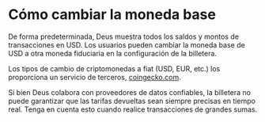 # Cómo cambiar la moneda base

De forma predeterminada, Deus muestra todos los saldos y montos de transacciones en USD. Los usuarios pueden cambiar la moneda base de USD a otra moneda fiduciaria en la configuración de la billetera.

Los tipos de cambio de criptomonedas a fiat (USD, EUR, etc.) los proporciona un servicio de terceros, [coingecko.com](https://coingecko.com).

Si bien Deus colabora con proveedores de datos confiables, la billetera no puede garantizar que las tarifas devueltas sean siempre precisas en tiempo real. Tenga en cuenta esto cuando realice transacciones de grandes sumas.